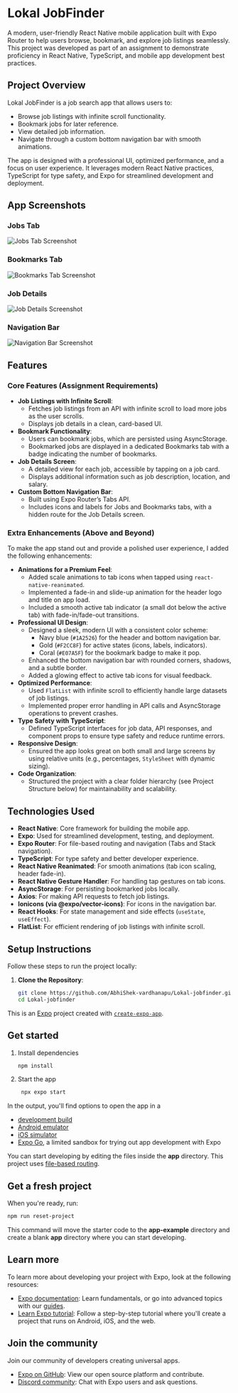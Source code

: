 # Lokal JobFinder

A modern, user-friendly React Native mobile application built with Expo Router to help users browse, bookmark, and explore job listings seamlessly. This project was developed as part of an assignment to demonstrate proficiency in React Native, TypeScript, and mobile app development best practices.

## Project Overview

Lokal JobFinder is a job search app that allows users to:
- Browse job listings with infinite scroll functionality.
- Bookmark jobs for later reference.
- View detailed job information.
- Navigate through a custom bottom navigation bar with smooth animations.

The app is designed with a professional UI, optimized performance, and a focus on user experience. It leverages modern React Native practices, TypeScript for type safety, and Expo for streamlined development and deployment.

## App Screenshots

### Jobs Tab
![Jobs Tab Screenshot](./assets/screenshots/jobs-tab.png)

### Bookmarks Tab 
![Bookmarks Tab Screenshot](./assets/screenshots/bookmarks-tab.png)

### Job Details
![Job Details Screenshot](./assets/screenshots/job-details.png)

### Navigation Bar
![Navigation Bar Screenshot](./assets/screenshots/navigation-bar.png)

## Features

### Core Features (Assignment Requirements)
- **Job Listings with Infinite Scroll**:
  - Fetches job listings from an API with infinite scroll to load more jobs as the user scrolls.
  - Displays job details in a clean, card-based UI.
- **Bookmark Functionality**:
  - Users can bookmark jobs, which are persisted using AsyncStorage.
  - Bookmarked jobs are displayed in a dedicated Bookmarks tab with a badge indicating the number of bookmarks.
- **Job Details Screen**:
  - A detailed view for each job, accessible by tapping on a job card.
  - Displays additional information such as job description, location, and salary.
- **Custom Bottom Navigation Bar**:
  - Built using Expo Router’s Tabs API.
  - Includes icons and labels for Jobs and Bookmarks tabs, with a hidden route for the Job Details screen.

### Extra Enhancements (Above and Beyond)
To make the app stand out and provide a polished user experience, I added the following enhancements:
- **Animations for a Premium Feel**:
  - Added scale animations to tab icons when tapped using `react-native-reanimated`.
  - Implemented a fade-in and slide-up animation for the header logo and title on app load.
  - Included a smooth active tab indicator (a small dot below the active tab) with fade-in/fade-out transitions.
- **Professional UI Design**:
  - Designed a sleek, modern UI with a consistent color scheme:
    - Navy blue (`#1A2526`) for the header and bottom navigation bar.
    - Gold (`#F2CC8F`) for active states (icons, labels, indicators).
    - Coral (`#E07A5F`) for the bookmark badge to make it pop.
  - Enhanced the bottom navigation bar with rounded corners, shadows, and a subtle border.
  - Added a glowing effect to active tab icons for visual feedback.
- **Optimized Performance**:
  - Used `FlatList` with infinite scroll to efficiently handle large datasets of job listings.
  - Implemented proper error handling in API calls and AsyncStorage operations to prevent crashes.
- **Type Safety with TypeScript**:
  - Defined TypeScript interfaces for job data, API responses, and component props to ensure type safety and reduce runtime errors.
- **Responsive Design**:
  - Ensured the app looks great on both small and large screens by using relative units (e.g., percentages, `StyleSheet` with dynamic sizing).
- **Code Organization**:
  - Structured the project with a clear folder hierarchy (see Project Structure below) for maintainability and scalability.

## Technologies Used

- **React Native**: Core framework for building the mobile app.
- **Expo**: Used for streamlined development, testing, and deployment.
- **Expo Router**: For file-based routing and navigation (Tabs and Stack navigation).
- **TypeScript**: For type safety and better developer experience.
- **React Native Reanimated**: For smooth animations (tab icon scaling, header fade-in).
- **React Native Gesture Handler**: For handling tap gestures on tab icons.
- **AsyncStorage**: For persisting bookmarked jobs locally.
- **Axios**: For making API requests to fetch job listings.
- **Ionicons (via @expo/vector-icons)**: For icons in the navigation bar.
- **React Hooks**: For state management and side effects (`useState`, `useEffect`).
- **FlatList**: For efficient rendering of job listings with infinite scroll.

## Setup Instructions

Follow these steps to run the project locally:

1. **Clone the Repository**:
   ```bash
   git clone https://github.com/AbhiShek-vardhanapu/Lokal-jobfinder.git
   cd Lokal-jobfinder

This is an [Expo](https://expo.dev) project created with [`create-expo-app`](https://www.npmjs.com/package/create-expo-app).

## Get started

1. Install dependencies

   ```bash
   npm install
   ```

2. Start the app

   ```bash
    npx expo start
   ```

In the output, you'll find options to open the app in a

- [development build](https://docs.expo.dev/develop/development-builds/introduction/)
- [Android emulator](https://docs.expo.dev/workflow/android-studio-emulator/)
- [iOS simulator](https://docs.expo.dev/workflow/ios-simulator/)
- [Expo Go](https://expo.dev/go), a limited sandbox for trying out app development with Expo

You can start developing by editing the files inside the **app** directory. This project uses [file-based routing](https://docs.expo.dev/router/introduction).

## Get a fresh project

When you're ready, run:

```bash
npm run reset-project
```

This command will move the starter code to the **app-example** directory and create a blank **app** directory where you can start developing.

## Learn more

To learn more about developing your project with Expo, look at the following resources:

- [Expo documentation](https://docs.expo.dev/): Learn fundamentals, or go into advanced topics with our [guides](https://docs.expo.dev/guides).
- [Learn Expo tutorial](https://docs.expo.dev/tutorial/introduction/): Follow a step-by-step tutorial where you'll create a project that runs on Android, iOS, and the web.

## Join the community

Join our community of developers creating universal apps.

- [Expo on GitHub](https://github.com/expo/expo): View our open source platform and contribute.
- [Discord community](https://chat.expo.dev): Chat with Expo users and ask questions.
